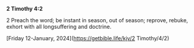 **2 Timothy 4:2**

2 Preach the word; be instant in season, out of season; reprove, rebuke, exhort with all longsuffering and doctrine.

[Friday 12-January, 2024](https://getbible.life/kjv/2 Timothy/4/2)
